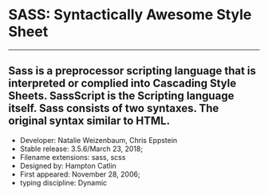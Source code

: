 # SASS: Syntactically Awesome Style Sheet

---

## Sass is a preprocessor scripting language that is interpreted or complied into Cascading Style Sheets. SassScript is the Scripting language itself. Sass consists of two syntaxes. The original syntax similar to HTML.

- Developer: Natalie Weizenbaum, Chris Eppstein
- Stable release: 3.5.6/March 23, 2018;
- Filename extensions: sass, scss
- Designed by: Hampton Catlin
- First appeared: November 28, 2006;
- typing discipline: Dynamic
